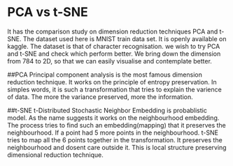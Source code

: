 # PCA vs t-SNE
It has the comparison study on dimension reduction techniques PCA and t-SNE.
The dataset used here is MNIST train data set. It is openly available on kaggle. The dataset is that of character recognisation. 
we wish to try PCA and t-SNE and check which perform better. We bring down the dimension from 784 to 2D, so that we can easily visualise and contemplate better.

##PCA 
Principal component analysis is the most famous dimension reduction technique. It works on the principle of entropy preservation. In simples words, it is such a transformation that tries to explain the varience of data. The more the variance preserved, more the information. 

##t-SNE
t-Distributed Stochastic Neighbor Embedding is probablistic model. As the name suggests it works on the neighbourhood embedding. The process tries to find such an embedding(mapping) that it preserves the neighbourhood. If a point had 5 more points in the neighbourhood. t-SNE tries to map all the 6 points together in the transformation. It preserves the neighbourhood and dosent care outside it. This is local structure preserving dimensional reduction technique.
